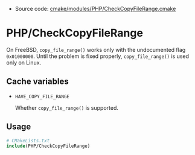<!-- This is auto-generated file. -->
* Source code: [cmake/modules/PHP/CheckCopyFileRange.cmake](https://github.com/petk/php-build-system/blob/master/cmake/cmake/modules/PHP/CheckCopyFileRange.cmake)

# PHP/CheckCopyFileRange

On FreeBSD, `copy_file_range()` works only with the undocumented flag
`0x01000000`. Until the problem is fixed properly, `copy_file_range()` is used
only on Linux.

## Cache variables

* `HAVE_COPY_FILE_RANGE`

  Whether `copy_file_range()` is supported.

## Usage

```cmake
# CMakeLists.txt
include(PHP/CheckCopyFileRange)
```
